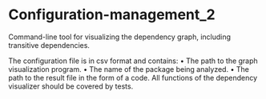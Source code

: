 # Configuration-management_2
Command-line tool for visualizing the dependency graph, including transitive dependencies.

The configuration file is in csv format and contains:
• The path to the graph visualization program.
• The name of the package being analyzed.
• The path to the result file in the form of a code.
All functions of the dependency visualizer should be covered by tests.
